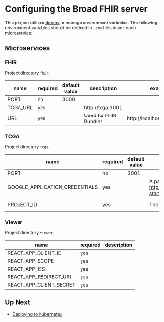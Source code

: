 # Configuring the Broad FHIR server

This project utilizes [dotenv](https://www.npmjs.com/package/dotenv) to manage
environment variables. The following environment variables should be defined in `.env` files inside each microservice:

## Microservices

### FHIR

Project directory `fhir`.

| name     | required | default value | description           | example                      |
| -------- | -------- | ------------- | --------------------- | ---------------------------- |
| PORT     | no       | 3000          |                       |                              |
| TCGA_URL | yes      |               | http://tcga:3001      |
| URL      | yes      |               | Used for FHIR Bundles | http://localhost:3001/4_0_0/ |

### TCGA

Project directory `tcga`.

| name                           | required | default value | description                                                                                    | example         |
| ------------------------------ | -------- | ------------- | ---------------------------------------------------------------------------------------------- | --------------- |
| PORT                           | no       | 3001          |                                                                                                |                 |
| GOOGLE_APPLICATION_CREDENTIALS | yes      |               | A path to the GCP creds file. See https://cloud.google.com/docs/authentication/getting-started | ./creds.json    |
| PROJECT_ID                     | yes      |               | The GCP Service account name of the GCP creds file                                             | your-project-id |

### Viewer

Project directory `viewer`.

| name                    | required | description |
| ----------------------- | -------- | ----------- |
| REACT_APP_CLIENT_ID     | yes      |             |
| REACT_APP_SCOPE         | yes      |             |
| REACT_APP_ISS           | yes      |             |
| REACT_APP_REDIRECT_URI  | yes      |             |
| REACT_APP_CLIENT_SECRET | yes      |             |

## Up Next

- [Deploying to Kubernetes](./DEPLOYMENT.md)
